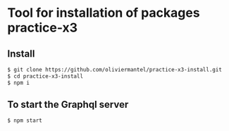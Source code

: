 # Tool for installation of packages practice-x3

## Install
```bash
$ git clone https://github.com/oliviermantel/practice-x3-install.git
$ cd practice-x3-install
$ npm i 
```

## To start the Graphql server
```bash
$ npm start

```
